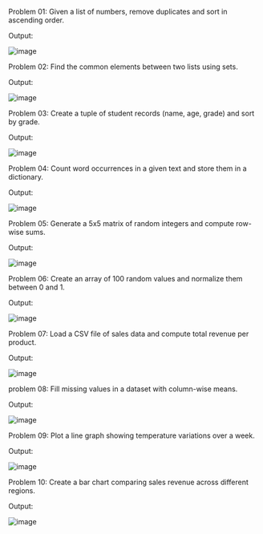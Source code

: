 Problem 01: Given a list of numbers, remove duplicates and sort in ascending order.

Output: 

![image](https://github.com/user-attachments/assets/46475b8d-b0c0-46c5-a7f0-50f925ee5570)

Problem 02:  Find the common elements between two lists using sets.

Output: 

![image](https://github.com/user-attachments/assets/065f605f-bfe5-4ab5-8322-441fe2edbbed)

Problem 03: Create a tuple of student records (name, age, grade) and sort by grade.

Output: 

![image](https://github.com/user-attachments/assets/9a1d7d52-4405-42ff-b2ef-896733a14167)

Problem 04: Count word occurrences in a given text and store them in a dictionary.

Output: 

![image](https://github.com/user-attachments/assets/e026ff43-7cf5-4775-ac4f-866267e39441)

Problem 05: Generate a 5x5 matrix of random integers and compute row-wise sums.

Output: 

![image](https://github.com/user-attachments/assets/56ac74ea-7295-44e7-aed5-4705cc8fcac8)

Problem 06:  Create an array of 100 random values and normalize them between 0 and 1.

Output: 

![image](https://github.com/user-attachments/assets/8c2d3cee-90d8-4ef2-8137-f77b26df30bd)

Problem 07:  Load a CSV file of sales data and compute total revenue per product.

Output: 

![image](https://github.com/user-attachments/assets/a3ed1303-8243-4f3f-8d21-3a468ad912a3)

problem 08: Fill missing values in a dataset with column-wise means.

Output: 

![image](https://github.com/user-attachments/assets/a530090a-3baf-472d-a31d-294405e66af9)

Problem 09:  Plot a line graph showing temperature variations over a week.

Output: 

![image](https://github.com/user-attachments/assets/f3e1089c-b8d0-4686-b3d9-b9dff4fdbd01)

Problem 10:  Create a bar chart comparing sales revenue across different regions.

Output: 

![image](https://github.com/user-attachments/assets/511e399d-62cf-4878-b398-bf22af53c3de)
